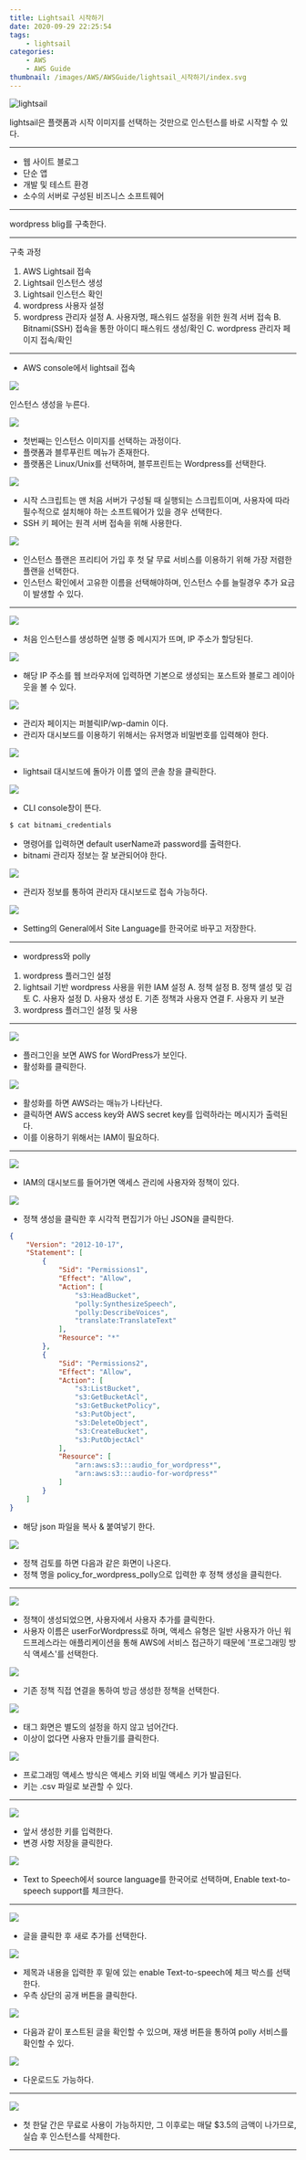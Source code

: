 ```yaml
---
title: Lightsail 시작하기
date: 2020-09-29 22:25:54
tags:
    - lightsail
categories:
    - AWS
    - AWS Guide
thumbnail: /images/AWS/AWSGuide/lightsail_시작하기/index.svg
---
```


![lightsail](/images/AWS/AWSGuide/lightsail_시작하기/index.svg)

 lightsail은 플랫폼과 시작 이미지를 선택하는 것만으로 인스턴스를 바로 시작할 수 있다.

---------------------------------------

 - 웹 사이트 블로그
 - 단순 앱
 - 개발 및 테스트 환경
 - 소수의 서버로 구성된 비즈니스 소프트웨어

---------------------------------------

wordpress blig를 구축한다.

---------------------------------------

구축 과정
1. AWS Lightsail 접속
2. Lightsail 인스턴스 생성
3. Lightsail 인스턴스 확인
4. wordpress 사용자 설정
5. wordpress 관리자 설정
    A. 사용자명, 패스워드 설정을 위한 원격 서버 접속
    B. Bitnami(SSH) 접속을 통한 아이디 패스워드 생성/확인
    C. wordpress 관리자 페이지 접속/확인

---------------------------------------

- AWS console에서 lightsail 접속

![](/images/AWS/AWSGuide/lightsail_시작하기/lightsailStart.jpg)

 인스턴스 생성을 누른다.

![](/images/AWS/AWSGuide/lightsail_시작하기/lightsailStart1.jpg)

- 첫번째는 인스턴스 이미지를 선택하는 과정이다.
- 플랫폼과 블루푸린트 메뉴가 존재한다.
- 플랫폼은 Linux/Unix를 선택하며, 블루프린트는 Wordpress를 선택한다.

![](/images/AWS/AWSGuide/lightsail_시작하기/lightsailStart2.jpg)

- 시작 스크립트는 맨 처음 서버가 구성될 때 실행되는 스크립트이며, 사용자에 따라 필수적으로 설치해야 하는 소프트웨어가 있을 경우 선택한다.
- SSH 키 페어는 원격 서버 접속을 위해 사용한다.

![](/images/AWS/AWSGuide/lightsail_시작하기/lightsailStart3.jpg)

- 인스턴스 플랜은 프리티어 가입 후 첫 달 무료 서비스를 이용하기 위해 가장 저렴한 플랜을 선택한다.
- 인스턴스 확인에서 고유한 이름을 선택해야하며, 인스턴스 수를 늘릴경우 추가 요금이 발생할 수 있다.

---------------------------------------

![](/images/AWS/AWSGuide/lightsail_시작하기/lightsailStart4.jpg)

- 처음 인스턴스를 생성하면 실행 중 메시지가 뜨며, IP 주소가 할당된다.

![](/images/AWS/AWSGuide/lightsail_시작하기/lightsailStart5.jpg)

- 해당 IP 주소를 웹 브라우저에 입력하면 기본으로 생성되는 포스트와 블로그 레이아웃을 볼 수 있다.

![](/images/AWS/AWSGuide/lightsail_시작하기/lightsailStart6.jpg)

- 관리자 페이지는 퍼블릭IP/wp-damin 이다.
- 관리자 대시보드를 이용하기 위해서는 유저명과 비밀번호를 입력해야 한다.

![](/images/AWS/AWSGuide/lightsail_시작하기/lightsailStart7.jpg)

- lightsail 대시보드에 돌아가 이름 옆의 콘솔 창을 클릭한다.

![](/images/AWS/AWSGuide/lightsail_시작하기/lightsailStart8.jpg)

- CLI console창이 뜬다.

``` bash
$ cat bitnami_credentials
```

- 명령어를 입력하면 default userName과 password를 출력한다.
- bitnami 관리자 정보는 잘 보관되어야 한다.

![](/images/AWS/AWSGuide/lightsail_시작하기/lightsailStart9.jpg)

- 관리자 정보를 통하여 관리자 대시보드로 접속 가능하다.

![](/images/AWS/AWSGuide/lightsail_시작하기/lightsailStart10.jpg)

- Setting의 General에서 Site Language를 한국어로 바꾸고 저장한다.

---------------------------------------

- wordpress와 polly
1. wordpress 플러그인 설정
2. lightsail 기반 wordpress 사용을 위한 IAM 설정
    A. 정책 설정
    B. 정책 샐성 및 검토
    C. 사용자 설정
    D. 사용자 생성
    E. 기존 정책과 사용자 연결
    F. 사용자 키 보관
3. wordpress 플러그인 설정 및 사용

---------------------------------------

![](/images/AWS/AWSGuide/lightsail_시작하기/lightsailStart11.jpg)

- 플러그인을 보면 AWS for WordPress가 보인다.
- 활성화를 클릭한다.

![](/images/AWS/AWSGuide/lightsail_시작하기/lightsailStart12.jpg)

- 활성화를 하면 AWS라는 매뉴가 나타난다.
- 클릭하면 AWS access key와 AWS secret key를 입력하라는 메시지가 출력된다.
- 이를 이용하기 위해서는 IAM이 필요하다.

---------------------------------------

![](/images/AWS/AWSGuide/lightsail_시작하기/lightsailStart13.jpg)

- IAM의 대시보드를 들어가면 액세스 관리에 사용자와 정책이 있다.

![](/images/AWS/AWSGuide/lightsail_시작하기/lightsailStart14.jpg)

- 정책 생성을 클릭한 후 시각적 편집기가 아닌 JSON을 클릭한다.

``` json
{
	"Version": "2012-10-17",
	"Statement": [
		{
			"Sid": "Permissions1",
			"Effect": "Allow",
			"Action": [
				"s3:HeadBucket",
				"polly:SynthesizeSpeech",
				"polly:DescribeVoices",
				"translate:TranslateText"
			],
			"Resource": "*"
		},
		{
			"Sid": "Permissions2",
			"Effect": "Allow",
			"Action": [
				"s3:ListBucket",
				"s3:GetBucketAcl",
				"s3:GetBucketPolicy",
				"s3:PutObject",
				"s3:DeleteObject",
				"s3:CreateBucket",
				"s3:PutObjectAcl"
			],
			"Resource": [
				"arn:aws:s3:::audio_for_wordpress*",
				"arn:aws:s3:::audio-for-wordpress*"
			]
		}
	]
}
```

- 해당 json 파일을 복사 & 붙여넣기 한다.

![](/images/AWS/AWSGuide/lightsail_시작하기/lightsailStart15.jpg)

- 정책 검토를 하면 다음과 같은 화면이 나온다.
- 정책 명을 policy_for_wordpress_polly으로 입력한 후 정책 생성을 클릭한다.

---------------------------------------

![](/images/AWS/AWSGuide/lightsail_시작하기/lightsailStart16.jpg)

- 정책이 생성되었으면, 사용자에서 사용자 추가를 클릭한다.
- 사용자 이름은 userForWordpress로 하며, 액세스 유형은 일반 사용자가 아닌 워드프레스라는 애플리케이션을 통해 AWS에 서비스 접근하기 때문에 '프로그래밍 방식 액세스'를 선택한다.

![](/images/AWS/AWSGuide/lightsail_시작하기/lightsailStart17.jpg)

- 기존 정책 직접 연결을 통하여 방금 생성한 정책을 선택한다.

![](/images/AWS/AWSGuide/lightsail_시작하기/lightsailStart18.jpg)

- 태그 화면은 별도의 설정을 하지 않고 넘어간다.
- 이상이 없다면 사용자 만들기를 클릭한다.

![](/images/AWS/AWSGuide/lightsail_시작하기/lightsailStart19.jpg)

- 프로그래밍 액세스 방식은 액세스 키와 비밀 액세스 키가 발급된다.
- 키는 .csv 파일로 보관할 수 있다.

---------------------------------------

![](/images/AWS/AWSGuide/lightsail_시작하기/lightsailStart20.jpg)

- 앞서 생성한 키를 입력한다.
- 변경 사항 저장을 클릭한다.

![](/images/AWS/AWSGuide/lightsail_시작하기/lightsailStart21.jpg)

- Text to Speech에서 source language를 한국어로 선택하며, Enable text-to-speech support를 체크한다.

---------------------------------------

![](/images/AWS/AWSGuide/lightsail_시작하기/lightsailStart22.jpg)

- 글을 클릭한 후 새로 추가를 선택한다.

![](/images/AWS/AWSGuide/lightsail_시작하기/lightsailStart23.jpg)

- 제목과 내용을 입력한 후 밑에 있는 enable Text-to-speech에 체크 박스를 선택한다.
- 우측 상단의 공개 버튼을 클릭한다.

![](/images/AWS/AWSGuide/lightsail_시작하기/lightsailStart24.jpg)

- 다음과 같이 포스트된 글을 확인할 수 있으며, 재생 버튼을 통하여 polly 서비스를 확인할 수 있다.

![](/images/AWS/AWSGuide/lightsail_시작하기/lightsailStart25.jpg)

- 다운로드도 가능하다.

---------------------------------------

![](/images/AWS/AWSGuide/lightsail_시작하기/lightsailStart26.jpg)

- 첫 한달 간은 무료로 사용이 가능하지만, 그 이후로는 매달 $3.5의 금액이 나가므로, 실습 후 인스턴스를 삭제한다.

---------------------------------------
